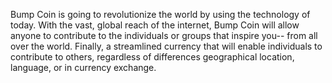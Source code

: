 Bump Coin is going to revolutionize the world by using the technology of today. With the vast, global reach of the internet, Bump Coin will allow anyone to contribute to the individuals or groups that inspire you-- from all over the world. Finally, a streamlined currency that will enable individuals to contribute to others, regardless of differences geographical location, language, or in currency exchange. 
